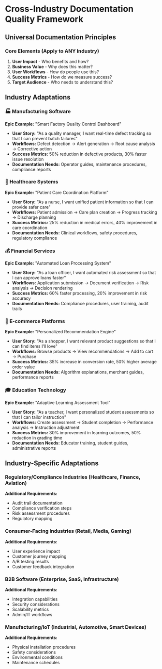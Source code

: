 # Cross-Industry Documentation Quality Framework

## Universal Documentation Principles

### Core Elements (Apply to ANY Industry)
1. **User Impact** - Who benefits and how?
2. **Business Value** - Why does this matter?
3. **User Workflows** - How do people use this?
4. **Success Metrics** - How do we measure success?
5. **Target Audience** - Who needs to understand this?

## Industry Adaptations

### 🏭 **Manufacturing Software**
**Epic Example:** "Smart Factory Quality Control Dashboard"

- **User Story:** "As a quality manager, I want real-time defect tracking so that I can prevent batch failures"
- **Workflows:** Defect detection → Alert generation → Root cause analysis → Corrective action
- **Success Metrics:** 50% reduction in defective products, 30% faster issue resolution
- **Documentation Needs:** Operator guides, maintenance procedures, compliance reports

### 🏥 **Healthcare Systems**
**Epic Example:** "Patient Care Coordination Platform"

- **User Story:** "As a nurse, I want unified patient information so that I can provide safer care"
- **Workflows:** Patient admission → Care plan creation → Progress tracking → Discharge planning
- **Success Metrics:** 25% reduction in medical errors, 40% improvement in care coordination
- **Documentation Needs:** Clinical workflows, safety procedures, regulatory compliance

### 💰 **Financial Services**
**Epic Example:** "Automated Loan Processing System"

- **User Story:** "As a loan officer, I want automated risk assessment so that I can approve loans faster"
- **Workflows:** Application submission → Document verification → Risk analysis → Decision rendering
- **Success Metrics:** 60% faster processing, 20% improvement in risk accuracy
- **Documentation Needs:** Compliance procedures, user training, audit trails

### 🛒 **E-commerce Platforms**
**Epic Example:** "Personalized Recommendation Engine"

- **User Story:** "As a shopper, I want relevant product suggestions so that I can find items I'll love"
- **Workflows:** Browse products → View recommendations → Add to cart → Purchase
- **Success Metrics:** 35% increase in conversion rate, 50% higher average order value
- **Documentation Needs:** Algorithm explanations, merchant guides, performance reports

### 🎓 **Education Technology**
**Epic Example:** "Adaptive Learning Assessment Tool"

- **User Story:** "As a teacher, I want personalized student assessments so that I can tailor instruction"
- **Workflows:** Create assessment → Student completion → Performance analysis → Instruction adjustment
- **Success Metrics:** 30% improvement in learning outcomes, 50% reduction in grading time
- **Documentation Needs:** Educator training, student guides, administrative reports

## Industry-Specific Adaptations

### Regulatory/Compliance Industries (Healthcare, Finance, Aviation)
**Additional Requirements:**
- Audit trail documentation
- Compliance verification steps
- Risk assessment procedures
- Regulatory mapping

### Consumer-Facing Industries (Retail, Media, Gaming)
**Additional Requirements:**
- User experience impact
- Customer journey mapping
- A/B testing results
- Customer feedback integration

### B2B Software (Enterprise, SaaS, Infrastructure)
**Additional Requirements:**
- Integration capabilities
- Security considerations
- Scalability metrics
- Admin/IT workflows

### Manufacturing/IoT (Industrial, Automotive, Smart Devices)
**Additional Requirements:**
- Physical installation procedures
- Safety considerations
- Environmental conditions
- Maintenance schedules
